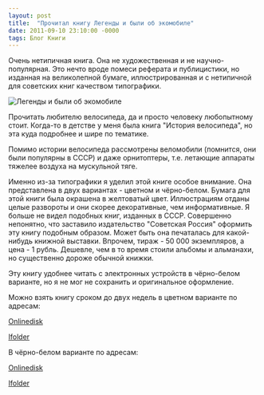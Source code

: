 ```yaml
---
layout: post
title:  "Прочитал книгу Легенды и были об экомобиле"
date: 2011-09-10 23:10:00 -0000
tags: Блог Книги
---
```


Очень нетипичная книга. Она не художественная и не научно-популярная. Это нечто вроде помеси реферата и публицистики, но изданная на великолепной бумаге, иллюстрированная и с нетипичной для советских книг качеством типографики.

![Легенды и были об экомобиле](https://res.cloudinary.com/dlqc5rp9l/image/upload/v1648207605/covers/ecomobil_m7qljb.jpg)

Прочитать любителю велосипеда, да и просто человеку любопытному стоит. Когда-то в детстве у меня была книга "История велосипеда", но эта куда подробнее и шире по тематике.

Помимо истории велосипеда рассмотрены веломобили (помнится, они были популярны в СССР) и даже орнитоптеры, т.е. летающие аппараты тяжелее воздуха на мускульной тяге.

Именно из-за типографики я уделил этой книге особое внимание. Она представлена в двух вариантах - цветном и чёрно-белом. Бумага для этой книги была окрашена в желтоватый цвет. Иллюстрациям отданы целые развороты и они скорее декоративные, чем информативные. Я больше не видел подобных книг, изданных в СССР. Совершенно непонятно, что заставило издательство "Советская Россия" оформить эту книгу подобным образом. Может быть она печаталась для какой-нибудь книжной выставки. Впрочем, тираж - 50 000 экземпляров, а цена - 1 рубль. Дешевле, чем в то время стоили альбомы и альманахи, но существенно дороже обычной книжки.

Эту книгу удобнее читать с электронных устройств в чёрно-белом варианте, но я не мог не сохранить и оригинальное оформление. 

Можно взять книгу сроком до двух недель в цветном варианте по адресам:

<a href="http://www.onlinedisk.ru/file/730023/">Onlinedisk</a>

<a href="http://infanata.ifolder.ru/25669635">Ifolder</a>

В чёрно-белом варианте по адресам:

<a href="http://www.onlinedisk.ru/file/730029/">Onlinedisk</a>

<a href="http://infanata.ifolder.ru/25669745">Ifolder</a>